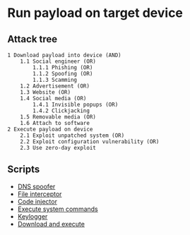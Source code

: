 # Run payload on target device

## Attack tree

```text
1 Download payload into device (AND)
    1.1 Social engineer (OR)
        1.1.1 Phishing (OR)
        1.1.2 Spoofing (OR)
        1.1.3 Scamming
    1.2 Advertisement (OR)
    1.3 Website (OR)
    1.4 Social media (OR)
        1.4.1 Invisible popups (OR)
        1.4.2 Clickjacking
    1.5 Removable media (OR)
    1.6 Attach to software 
2 Execute payload on device
    2.1 Exploit unpatched system (OR)
    2.2 Exploit configuration vulnerability (OR)
    2.3 Use zero-day exploit 
```

## Scripts

* [DNS spoofer](https://github.com/tymyrddin/ymrir/blob/master/dns_spoofer)
* [File interceptor](https://github.com/tymyrddin/ymrir/blob/master/file_interceptor)
* [Code injector](https://github.com/tymyrddin/ymrir/blob/master/code_injector)
* [Execute system commands](https://github.com/tymyrddin/ymrir/blob/master/execute_commands)
* [Keylogger](https://github.com/tymyrddin/ymrir/blob/master/keylogger)
* [Download and execute](https://github.com/tymyrddin/nirridit/tree/main/deliver)